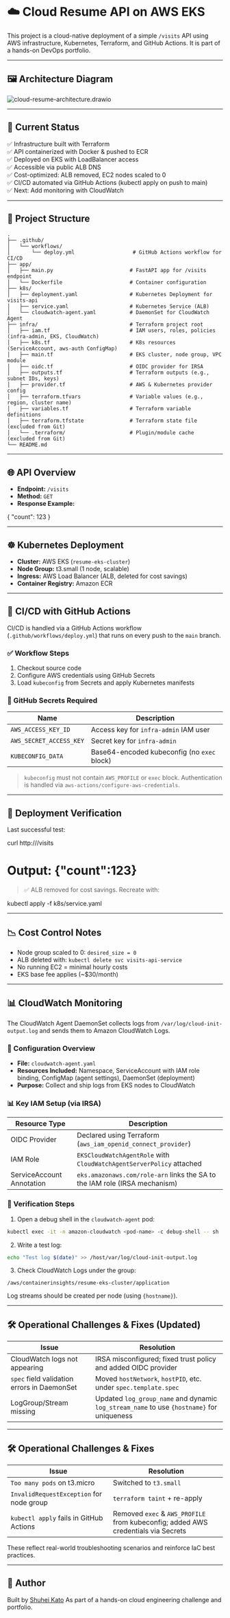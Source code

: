# ☁️ Cloud Resume API on AWS EKS

This project is a cloud-native deployment of a simple `/visits` API using AWS infrastructure, Kubernetes, Terraform, and GitHub Actions. It is part of a hands-on DevOps portfolio.

---

## 🖼️ Architecture Diagram

![cloud-resume-architecture.drawio](./cloud-resume-architecture.drawio.svg)

---

## 🚀 Current Status

✅ Infrastructure built with Terraform  
✅ API containerized with Docker & pushed to ECR  
✅ Deployed on EKS with LoadBalancer access  
✅ Accessible via public ALB DNS  
✅ Cost-optimized: ALB removed, EC2 nodes scaled to 0  
✅ CI/CD automated via GitHub Actions (kubectl apply on push to main)  
✅ Next: Add monitoring with CloudWatch

---

## 🧱 Project Structure

```
.
├── .github/
│   └── workflows/
│       └── deploy.yml                   # GitHub Actions workflow for CI/CD
├── app/
│   ├── main.py                         # FastAPI app for /visits endpoint
│   └── Dockerfile                      # Container configuration
├── k8s/
│   ├── deployment.yaml                 # Kubernetes Deployment for visits-api
│   ├── service.yaml                    # Kubernetes Service (ALB)
│   └── cloudwatch-agent.yaml           # DaemonSet for CloudWatch Agent
├── infra/                              # Terraform project root
│   ├── iam.tf                          # IAM users, roles, policies (infra-admin, EKS, CloudWatch)
│   ├── k8s.tf                          # K8s resources (ServiceAccount, aws-auth ConfigMap)
│   ├── main.tf                         # EKS cluster, node group, VPC module
│   ├── oidc.tf                         # OIDC provider for IRSA
│   ├── outputs.tf                      # Terraform outputs (e.g., subnet IDs, keys)
│   ├── provider.tf                     # AWS & Kubernetes provider config
│   ├── terraform.tfvars                # Variable values (e.g., region, cluster name)
│   ├── variables.tf                    # Terraform variable definitions
│   ├── terraform.tfstate               # Terraform state file (excluded from Git)
│   └── .terraform/                     # Plugin/module cache (excluded from Git)
└── README.md
```

---

## 🌐 API Overview

- **Endpoint:** `/visits`
- **Method:** `GET`
- **Response Example:**


{
  "count": 123
}


---

## ☸️ Kubernetes Deployment

* **Cluster:** AWS EKS (`resume-eks-cluster`)
* **Node Group:** t3.small (1 node, scalable)
* **Ingress:** AWS Load Balancer (ALB, deleted for cost savings)
* **Container Registry:** Amazon ECR

---

## 🔁 CI/CD with GitHub Actions

CI/CD is handled via a GitHub Actions workflow (`.github/workflows/deploy.yml`) that runs on every push to the `main` branch.

### ✅ Workflow Steps

1. Checkout source code
2. Configure AWS credentials using GitHub Secrets
3. Load `kubeconfig` from Secrets and apply Kubernetes manifests

### 🔐 GitHub Secrets Required

| Name                    | Description                                 |
| ----------------------- | ------------------------------------------- |
| `AWS_ACCESS_KEY_ID`     | Access key for `infra-admin` IAM user       |
| `AWS_SECRET_ACCESS_KEY` | Secret key for `infra-admin`                |
| `KUBECONFIG_DATA`       | Base64-encoded kubeconfig (no `exec` block) |

> `kubeconfig` must not contain `AWS_PROFILE` or `exec` block. Authentication is handled via `aws-actions/configure-aws-credentials`.

---

## 🧪 Deployment Verification

Last successful test:


curl http://<alb-dns-name>/visits
# Output: {"count":123}


> ✅ ALB removed for cost savings. Recreate with:


kubectl apply -f k8s/service.yaml


---

## 📉 Cost Control Notes

* Node group scaled to 0: `desired_size = 0`
* ALB deleted with: `kubectl delete svc visits-api-service`
* No running EC2 = minimal hourly costs
* EKS base fee applies (\~\$30/month)

---

## 📊 CloudWatch Monitoring

The CloudWatch Agent DaemonSet collects logs from `/var/log/cloud-init-output.log` and sends them to Amazon CloudWatch Logs.

### 🔧 Configuration Overview

* **File:** `cloudwatch-agent.yaml`
* **Resources Included:** Namespace, ServiceAccount with IAM role binding, ConfigMap (agent settings), DaemonSet (deployment)
* **Purpose:** Collect and ship logs from EKS nodes to CloudWatch

### 📊 Key IAM Setup (via IRSA)

| Resource Type             | Description                                                                |
| ------------------------- | -------------------------------------------------------------------------- |
| OIDC Provider             | Declared using Terraform (`aws_iam_openid_connect_provider`)               |
| IAM Role                  | `EKSCloudWatchAgentRole` with `CloudWatchAgentServerPolicy` attached       |
| ServiceAccount Annotation | `eks.amazonaws.com/role-arn` links the SA to the IAM role (IRSA mechanism) |

### 🤖 Verification Steps

1. Open a debug shell in the `cloudwatch-agent` pod:

```bash
kubectl exec -it -n amazon-cloudwatch <pod-name> -c debug-shell -- sh
```

2. Write a test log:

```bash
echo "Test log $(date)" >> /host/var/log/cloud-init-output.log
```

3. Check CloudWatch Logs under the group:

```
/aws/containerinsights/resume-eks-cluster/application
```

Log streams should be created per node (using `{hostname}`).

---

## 🛠️ Operational Challenges & Fixes (Updated)

| Issue                                       | Resolution                                                                                |
| ------------------------------------------- | ----------------------------------------------------------------------------------------- |
| CloudWatch logs not appearing               | IRSA misconfigured; fixed trust policy and added OIDC provider                            |
| `spec` field validation errors in DaemonSet | Moved `hostNetwork`, `hostPID`, etc. under `spec.template.spec`                           |
| LogGroup/Stream missing                     | Updated `log_group_name` and dynamic `log_stream_name` to use `{hostname}` for uniqueness |

---

## 🛠️ Operational Challenges & Fixes

| Issue                                    | Resolution                                                                        |
| ---------------------------------------- | --------------------------------------------------------------------------------- |
| `Too many pods` on t3.micro              | Switched to `t3.small`                                                            |
| `InvalidRequestException` for node group | `terraform taint` + re-apply                                                      |
| `kubectl apply` fails in GitHub Actions  | Removed `exec` & `AWS_PROFILE` from kubeconfig; added AWS credentials via Secrets |

These reflect real-world troubleshooting scenarios and reinforce IaC best practices.



---

## 📘 Author

Built by [Shuhei Kato](https://github.com/katoshuhei)
As part of a hands-on cloud engineering challenge and portfolio.
